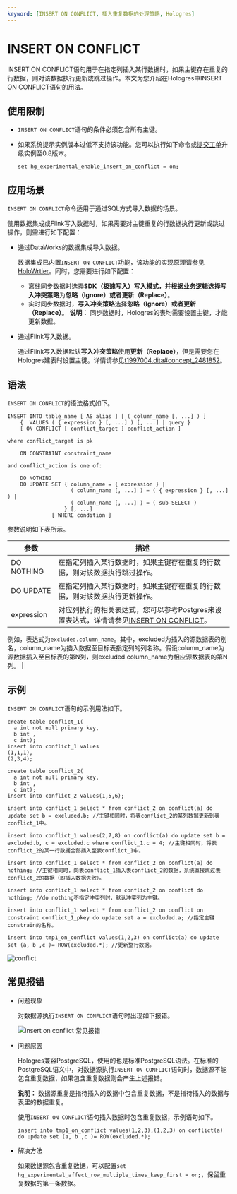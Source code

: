 ```yaml
---
keyword: [INSERT ON CONFLICT, 插入重复数据的处理策略, Hologres]
---
```


# INSERT ON CONFLICT

INSERT ON CONFLICT语句用于在指定列插入某行数据时，如果主键存在重复的行数据，则对该数据执行更新或跳过操作。本文为您介绍在Hologres中INSERT ON CONFLICT语句的用法。

## 使用限制

-   `INSERT ON CONFLICT`语句的条件必须包含所有主键。
-   如果系统提示实例版本过低不支持该功能。您可以执行如下命令或[提交工单](https://selfservice.console.aliyun.com/ticket/createIndex?spm=5176.2020520129.console-base-top.dwork-order-1.29d546aee0gsiH)升级实例至0.8版本。

    ```
    set hg_experimental_enable_insert_on_conflict = on; 
    ```


## 应用场景

`INSERT ON CONFLICT`命令适用于通过SQL方式导入数据的场景。

使用数据集成或Flink写入数据时，如果需要对主键重复的行数据执行更新或跳过操作，则需进行如下配置：

-   通过DataWorks的数据集成导入数据。

    数据集成已内置`INSERT ON CONFLICT`功能，该功能的实现原理请参见[HoloWrtier](https://help.aliyun.com/knowledge_detail/158321.html?spm=a2c4g.11186631.2.11.17e6f853Ju0Tz0)。同时，您需要进行如下配置：

    -   离线同步数据时选择**SDK（极速写入）**写入模式，并根据业务逻辑选择**写入冲突策略**为**忽略（Ignore）**或者**更新（Replace）**。
    -   实时同步数据时，**写入冲突策略**选择**忽略（Ignore）**或者**更新（Replace）**。
    **说明：** 同步数据时，Hologres的表均需要设置主键，才能更新数据。

-   通过Flink写入数据。

    通过Flink写入数据默认**写入冲突策略**使用**更新（Replace）**，但是需要您在Hologres建表时设置主键。详情请参见[t1997004.dita\#concept\_2481852](/cn.zh-CN/数据接入/大数据/实时计算Flink版/Flink全托管/Hologres结果表.md)。


## 语法

`INSERT ON CONFLICT`的语法格式如下。

```
INSERT INTO table_name [ AS alias ] [ ( column_name [, ...] ) ]
    {  VALUES ( { expression } [, ...] ) [, ...] | query }
    [ ON CONFLICT [ conflict_target ] conflict_action ]

where conflict_target is pk

    ON CONSTRAINT constraint_name

and conflict_action is one of:

    DO NOTHING
    DO UPDATE SET { column_name = { expression } |
                    ( column_name [, ...] ) = ( { expression } [, ...] ) |
                    ( column_name [, ...] ) = ( sub-SELECT )
                  } [, ...]
              [ WHERE condition ]
```

参数说明如下表所示。

|参数|描述|
|--|--|
|DO NOTHING|在指定列插入某行数据时，如果主键存在重复的行数据，则对该数据执行跳过操作。|
|DO UPDATE|在指定列插入某行数据时，如果主键存在重复的行数据，则对该数据执行更新操作。|
|expression|对应列执行的相关表达式，您可以参考Postgres来设置表达式，详情请参见[INSERT ON CONFLICT](https://www.postgresql.org/docs/11/sql-insert.html)。

例如，表达式为`excluded.column_name`。其中，excluded为插入的源数据表的别名，column\_name为插入数据至目标表指定列的列名称。假设column\_name为源数据插入至目标表的第N列，则excluded.column\_name为相应源数据表的第N列。 |

## 示例

`INSERT ON CONFLICT`语句的示例用法如下。

```
create table conflict_1(
  a int not null primary key, 
  b int ,
  c int);
insert into conflict_1 values
(1,1,1),
(2,3,4);

create table conflict_2(
  a int not null primary key, 
  b int ,
  c int);
insert into conflict_2 values(1,5,6);

insert into conflict_1 select * from conflict_2 on conflict(a) do update set b = excluded.b; //主键相同时，将表conflict_2的某列数据更新到表conflict_1中。

insert into conflict_1 values(2,7,8) on conflict(a) do update set b = excluded.b, c = excluded.c where conflict_1.c = 4; //主键相同时，将表conflict_2的某一行数据全部插入至表conflict_1中。

insert into conflict_1 select * from conflict_2 on conflict(a) do nothing; //主键相同时，向表conflict_1插入表conflict_2的数据，系统直接跳过表conflict_2的数据（即插入数据失败）。

insert into conflict_1 select * from conflict_2 on conflict do nothing; //do nothing不指定冲突列时，默认冲突列为主键。

insert into conflict_1 select * from conflict_2 on conflict on constraint conflict_1_pkey do update set a = excluded.a; //指定主键constrain的名称。

insert into tmp1_on_conflict values(1,2,3) on conflict(a) do update set (a, b ,c )= ROW(excluded.*); //更新整行数据。
```

![conflict](https://static-aliyun-doc.oss-accelerate.aliyuncs.com/assets/img/zh-CN/2771863061/p174954.png)

## 常见报错

-   问题现象

    对数据源执行`INSERT ON CONFLICT`语句时出现如下报错。

    ![insert on conflict 常见报错](https://static-aliyun-doc.oss-accelerate.aliyuncs.com/assets/img/zh-CN/5905108061/p200644.png)

-   问题原因

    Hologres兼容PostgreSQL，使用的也是标准PostgreSQL语法。在标准的PostgreSQL语义中，对数据源执行`INSERT ON CONFLICT`语句时，数据源不能包含重复数据，如果包含重复数据则会产生上述报错。

    **说明：** 数据源重复是指待插入的数据中包含重复数据，不是指待插入的数据与表里的数据重复。

    使用`INSERT ON CONFLICT`语句插入数据时包含重复数据，示例语句如下。

    ```
    insert into tmp1_on_conflict values(1,2,3),(1,2,3) on conflict(a) do update set (a, b ,c )= ROW(excluded.*);
    ```

-   解决方法

    如果数据源包含重复数据，可以配置`set hg_experimental_affect_row_multiple_times_keep_first = on;`，保留重复数据的第一条数据。



